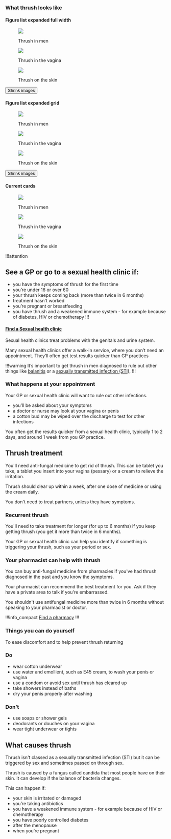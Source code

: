 ### What thrush looks like

#### Figure list expanded full width

<article class="figure-list figure-list--full-width figure-list--expanded">
  <figure class="figure-list__figure-1">
    <!--<img src="/images/thrush/thrush-men_300.jpg" />-->
    <img src="http://placekitten.com/1500/1000" />
    <figcaption class="figure-list__caption" data-caption="Thrush in men"><p>Thrush in men</p></figcaption>
  </figure>
  <figure class="figure-list__figure-2">
    <!--<img src="/images/thrush/thrush-women_300.jpg" />-->
    <img src="http://placekitten.com/1200/800" />
    <figcaption class="figure-list__caption" data-caption="Thrush in the vagina"><p>Thrush in the vagina</p></figcaption>
  </figure>
  <figure class="figure-list__figure-3">
    <!--<img src="/images/thrush/thrush-skin_300.jpg" />-->
    <img src="http://placekitten.com/900/600" />
    <figcaption class="figure-list__caption" data-caption="Thrush on the skin"><p>Thrush on the skin</p></figcaption>
  </figure>
  <button type="button" class="figure-list__btn">Shrink images</button>
</article>

#### Figure list expanded grid

<article class="figure-list figure-list--grid figure-list--expanded">
  <figure class="figure-list__figure-1">
    <!--<img src="/images/thrush/thrush-men_300.jpg" />-->
    <img src="http://placekitten.com/1500/1000" />
    <figcaption class="figure-list__caption" data-caption="Thrush in men"><p>Thrush in men</p></figcaption>
  </figure>
  <figure class="figure-list__figure-2">
    <!--<img src="/images/thrush/thrush-women_300.jpg" />-->
    <img src="http://placekitten.com/1200/800" />
    <figcaption class="figure-list__caption" data-caption="Thrush in the vagina"><p>Thrush in the vagina</p></figcaption>
  </figure>
  <figure class="figure-list__figure-3">
    <!--<img src="/images/thrush/thrush-skin_300.jpg" />-->
    <img src="http://placekitten.com/900/600" />
    <figcaption class="figure-list__caption" data-caption="Thrush on the skin"><p>Thrush on the skin</p></figcaption>
  </figure>
  <button type="button" class="figure-list__btn">Shrink images</button>
</article>

#### Current cards

<article>
  <figure class="card">
    <!--<img src="/images/thrush/thrush-men_300.jpg" />-->
    <img src="http://placekitten.com/1500/1000" />
    <figcaption class="card__caption" data-caption="Thrush in men"><p>Thrush in men</p></figcaption>
  </figure>
  <figure class="card">
    <!--<img src="/images/thrush/thrush-women_300.jpg" />-->
    <img src="http://placekitten.com/1200/800" />
    <figcaption class="card__caption" data-caption="Thrush in the vagina"><p>Thrush in the vagina</p></figcaption>
  </figure>
  <figure class="card">
    <!--<img src="/images/thrush/thrush-skin_300.jpg" />-->
    <img src="http://placekitten.com/900/600" />
    <figcaption class="card__caption" data-caption="Thrush on the skin"><p>Thrush on the skin</p></figcaption>
  </figure>
</article>

!!!attention
## See a GP or go to a sexual health clinic if:

* you have the symptoms of thrush for the first time
* you’re under 16 or over 60
* your thrush keeps coming back (more than twice in 6 months)
* treatment hasn't worked
* you’re pregnant or breastfeeding
* you have thrush and a weakened immune system - for example because of diabetes, HIV or chemotherapy 
!!!

<section class="servicelink">
  <h4 ><a href="">Find a Sexual health clinic</a></h4>
  <p class="font-small">Sexual health clinics treat problems with the genitals and urine system.</p> 
<p class="font-small">Many sexual health clinics offer a walk-in service, where you don’t need an appointment. They’ll often get test results quicker than GP practices</p>
</section>

!!!warning
It’s important to get thrush in men diagnosed to rule out other things like [balanitis](http://www.nhs.uk/Conditions/Balanitis/Pages/Introduction.aspx) or a [sexually transmitted infection (STI)](http://www.nhs.uk/Conditions/Sexually-transmitted-infections/Pages/Introduction.aspx). 
!!!

### What happens at your appointment

Your GP or sexual health clinic will want to rule out other infections.  

* you'll be asked about your symptoms
* a doctor or nurse may look at your vagina or penis
* a cotton bud may be wiped over the discharge to test for other infections

You often get the results quicker from a sexual health clinic, typically 1 to 2 days, and around 1 week from you GP practice. 

## Thrush treatment

You'll need anti-fungal medicine to get rid of thrush. This can be tablet you take, a tablet you insert into your vagina (pessary) or a cream to relieve the irritation. 

Thrush should clear up within a week, after one dose of medicine or using the cream daily. 

You don't need to treat partners, unless they have symptoms. 

### Recurrent thrush

You'll need to take treatment for longer (for up to 6 months) if you keep getting thrush (you get it more than twice in 6 months).  

Your GP or sexual health clinic can help you identify if something is triggering your thrush, such as your period or sex. 

### Your pharmacist can help with thrush

You can buy anti-fungal medicine from pharmacies if you've had thrush diagnosed in the past and you know the symptoms.  

Your pharmacist can recommend the best treatment for you.  Ask if they have a private area to talk if you're embarrassed.

You shouldn't use antifungal medicine more than twice in 6 months without speaking to your pharmacist or doctor. 

!!!info_compact
[Find a pharmacy](http//beta.nhs.uk/finders/find-help)
!!!

### Things you can do yourself

To ease discomfort and to help prevent thrush returning

<section class="panel panel--binary">
  <article class="panel__column">
    <div class="panel__content">
      <h3>Do</h3>
      <ul class="list--check">
        <li>wear cotton underwear</a></li>
        <li>use water and emollient, such as E45 cream, to wash your penis or vagina</li>
        <li>use a condom or avoid sex until thrush has cleared up</li>
        <li>take showers instead of baths</li>
        <li>dry your penis properly after washing</li>
      </ul>
    </div>
  </article>
  <article class="panel__column">
    <div class="panel__content">
      <h3>Don’t</h3>
      <ul class="list--cross">
        <li>use soaps or shower gels</li>
        <li>deodorants or douches on your vagina</li>
        <li>wear tight underwear or tights</li>
      </ul>
    </div>
  </article>
</section>

## What causes thrush

Thrush isn't classed as a sexually transmitted infection (STI) but it can be triggered by sex and sometimes passed on through sex. 

Thrush is caused by a fungus called candida that most people have on their skin.  It can develop if the balance of bacteria changes. 

This can happen if:

* your skin is irritated or damaged
* you’re taking antibiotics 
* you have a weakened immune system - for example because of HIV or chemotherapy
* you have poorly controlled diabetes
* after the menopause
* when you’re pregnant